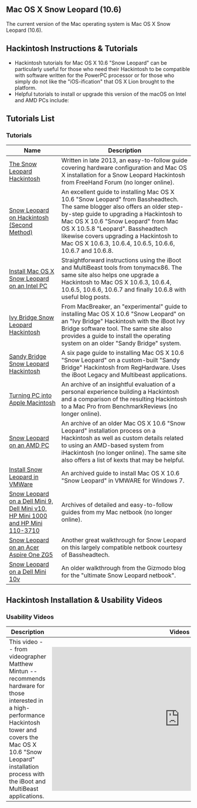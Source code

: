 ## Mac OS X Snow Leopard (10.6)

The current version of the Mac operating system is Mac OS X Snow Leopard (10.6).

## Hackintosh Instructions & Tutorials

+   Hackintosh tutorials for Mac OS X 10.6 "Snow Leopard" can be particularly useful for those who need their Hackintosh to be compatible with software written for the PowerPC processor or for those who simply do not like the "iOS-ification" that OS X Lion brought to the platform.
+   Helpful tutorials to install or upgrade this version of the macOS on Intel and AMD PCs include:

## Tutorials List

### Tutorials

| Name | Description |
| --- | --- |
| [The Snow Leopard Hackintosh](https://web.archive.org/web/20190331102738/http://www.freehandforum.org/snow-leopard-hackintosh.html) | Written in late 2013, an easy-to-follow guide covering hardware configuration and Mac OS X installation for a Snow Leopard Hackintosh from FreeHand Forum (no longer online). |
| [Snow Leopard on Hackintosh (Second Method)](https://basshead.wordpress.com/2010/03/28/snow-leopard-on-hackintosh-second-method/) | An excellent guide to installing Mac OS X 10.6 "Snow Leopard" from Bassheadtech. The same blogger also offers an older step-by-step guide to upgrading a Hackintosh to Mac OS X 10.6 "Snow Leopard" from Mac OS X 10.5.8 "Leopard". Bassheadtech likewise covers upgrading a Hackintosh to Mac OS X 10.6.3, 10.6.4, 10.6.5, 10.6.6, 10.6.7 and 10.6.8. |
| [Install Mac OS X Snow Leopard on an Intel PC](https://tonymacx86.blogspot.com/2010/04/iboot-multibeast-install-mac-os-x-on.html) | Straightforward instructions using the iBoot and MultiBeast tools from tonymacx86. The same site also helps one upgrade a Hackintosh to Mac OS X 10.6.3, 10.6.4, 10.6.5, 10.6.6, 10.6.7 and finally 10.6.8 with useful blog posts. |
| [Ivy Bridge Snow Leopard Hackintosh](http://www.macbreaker.com/2012/10/snow-leopard-ivy-bridge-hackintosh.html) | From MacBreaker, an "experimental" guide to installing Mac OS X 10.6 "Snow Leopard" on an "Ivy Bridge" Hackintosh with the iBoot Ivy Bridge software tool. The same site also provides a guide to install the operating system on an older "Sandy Bridge" system. |
| [Sandy Bridge Snow Leopard Hackintosh](https://www.theregister.co.uk/2011/04/28/feature_hackintosh_on_sandy_bridge/) | A six page guide to installing Mac OS X 10.6 "Snow Leopard" on a custom-built "Sandy Bridge" Hackintosh from RegHardware. Uses the iBoot Legacy and Multibeast applications. |
| [Turning PC into Apple Macintosh](https://web.archive.org/web/20121011083345/http://benchmarkreviews.com/index.php?option=com_content&task=view&id=623&Itemid=38) | An archive of an insightful evaluation of a personal experience building a Hackintosh and a comparison of the resulting Hackintosh to a Mac Pro from BenchmarkReviews (no longer online). |
| [Snow Leopard on an AMD PC](https://web.archive.org/web/20111007231645/http://www.ihackintosh.com/2009/09/install-snow-leopard-106-on-amd-pc-hackintosh/) | An archive of an older Mac OS X 10.6 "Snow Leopard" installation process on a Hackintosh as well as custom details related to using an AMD-based system from iHackintosh (no longer online). The same site also offers a list of kexts that may be helpful. |
| [Install Snow Leopard in VMWare](https://web.archive.org/web/20100208130326/http://www.ihackintosh.com/2009/12/install-snow-leopard-in-vmware-7-windows-edition/) | An archived guide to install Mac OS X 10.6 "Snow Leopard" in VMWARE for Windows 7. |
| [Snow Leopard on a Dell Mini 9, Dell Mini v10, HP Mini 1000 and HP Mini 110-3710](https://web.archive.org/web/20161001000000*/http://www.mymacnetbook.com/2010/03/09/guide-to-installing-mac-os-x-snow-leopard-10-6-2-on-a-dell-mini-10v/) | Archives of detailed and easy-to-follow guides from my Mac netbook (no longer online). |
| [Snow Leopard on an Acer Aspire One ZG5](https://basshead.wordpress.com/2010/04/04/snow-leopard-on-acer-aspire-one-aoa150zg5/) | Another great walkthrough for Snow Leopard on this largely compatible netbook courtesy of Bassheadtech. |
| [Snow Leopard on a Dell Mini 10v](https://gizmodo.com/5389166/how-to-hackintosh-a-dell-mini-10v-into-the-ultimate-snow-leopard-netbook) | An older walkthrough from the Gizmodo blog for the "ultimate Snow Leopard netbook". |

## Hackintosh Installation & Usability Videos

### Usability Videos

| Description | Videos |
| --- | --- |
| This video -- from videographer Matthew Mintun -- recommends hardware for those interested in a high-performance Hackintosh tower and covers the Mac OS X 10.6 "Snow Leopard" installation process with the iBoot and MultiBeast applications. | <iframe width="696" height="392" src="https://www.youtube.com/embed/Jc0viyfsRqU" title="How to Build a Powerhouse Hackintosh" frameborder="0" allow="accelerometer; autoplay; clipboard-write; encrypted-media; gyroscope; picture-in-picture; web-share" allowfullscreen=""></iframe> |